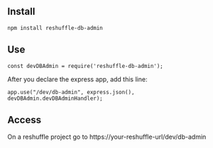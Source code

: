 ## Install 
`npm install reshuffle-db-admin`

## Use


`const devDBAdmin = require('reshuffle-db-admin');`

After you declare the express app, add this line:

`app.use("/dev/db-admin", express.json(), devDBAdmin.devDBAdminHandler);`

## Access 
On a reshuffle project go to https://your-reshuffle-url/dev/db-admin